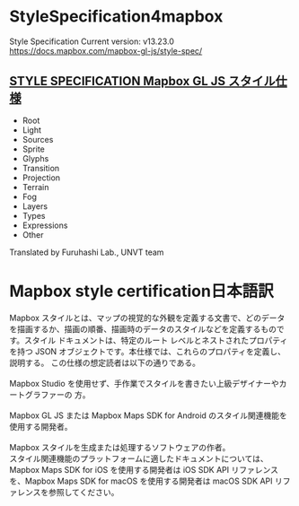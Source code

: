 # StyleSpecification4mapbox
Style Specification Current version: v13.23.0 https://docs.mapbox.com/mapbox-gl-js/style-spec/

## [STYLE SPECIFICATION Mapbox GL JS スタイル仕様](https://github.com/furuhashilab/StyleSpecification4mapbox/blob/main/style-spec.md)
* Root
* Light
* Sources
* Sprite
* Glyphs
* Transition
* Projection
* Terrain
* Fog
* Layers
* Types
* Expressions
* Other

Translated by Furuhashi Lab., UNVT team

# Mapbox style certification日本語訳
Mapbox スタイルとは、マップの視覚的な外観を定義する文書で、どのデータを描画するか、描画の順番、描画時のデータのスタイルなどを定義するものです。スタイル ドキュメントは、特定のルート レベルとネストされたプロパティを持つ JSON オブジェクトです。本仕様では、これらのプロパティを定義し、説明する。
この仕様の想定読者は以下の通りである。
<br>
<br>
Mapbox Studio を使用せず、手作業でスタイルを書きたい上級デザイナーやカートグラファーの 方。
<br>
<br>
Mapbox GL JS または Mapbox Maps SDK for Android のスタイル関連機能を使用する開発者。
<br>
<br>
Mapbox スタイルを生成または処理するソフトウェアの作者。  
スタイル関連機能のプラットフォームに適したドキュメントについては、Mapbox Maps SDK for iOS を使用する開発者は iOS SDK API リファレンスを、Mapbox Maps SDK for macOS を使用する開発者は macOS SDK API リファレンスを参照してください。

